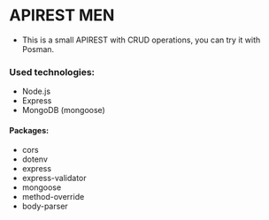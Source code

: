 # APIREST MEN

- This is a small APIREST with CRUD operations, you can try it with Posman.

### Used technologies:
 
- Node.js
- Express
- MongoDB (mongoose)

#### Packages:

*    cors
*    dotenv
*    express
*    express-validator
*    mongoose
*    method-override
*    body-parser
